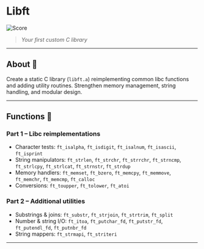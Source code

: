 # Libft

![Score](https://img.shields.io/badge/Score-100%2F100-lightgrey)

> *Your first custom C library*

---

## About 📌

Create a static C library (`libft.a`) reimplementing common libc functions and adding utility routines. Strengthen memory management, string handling, and modular design.

---

## Functions 🔧

### Part 1 – Libc reimplementations

* Character tests: `ft_isalpha`, `ft_isdigit`, `ft_isalnum`, `ft_isascii`, `ft_isprint`
* String manipulators: `ft_strlen`, `ft_strchr`, `ft_strrchr`, `ft_strncmp`, `ft_strlcpy`, `ft_strlcat`, `ft_strnstr`, `ft_strdup`
* Memory handlers: `ft_memset`, `ft_bzero`, `ft_memcpy`, `ft_memmove`, `ft_memchr`, `ft_memcmp`, `ft_calloc`
* Conversions: `ft_toupper`, `ft_tolower`, `ft_atoi`

### Part 2 – Additional utilities

* Substrings & joins: `ft_substr`, `ft_strjoin`, `ft_strtrim`, `ft_split`
* Number & string I/O: `ft_itoa`, `ft_putchar_fd`, `ft_putstr_fd`, `ft_putendl_fd`, `ft_putnbr_fd`
* String mappers: `ft_strmapi`, `ft_striteri`

---

